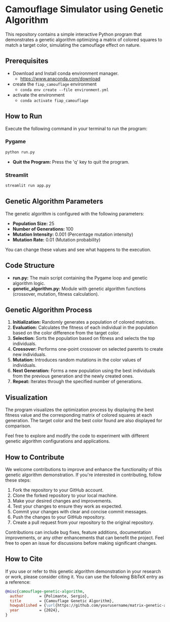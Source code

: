 # Camouflage Simulator using Genetic Algorithm

This repository contains a simple interactive Python program that demonstrates a genetic algorithm optimizing a matrix of colored squares to match a target color, simulating the camouflage effect on nature.

## Prerequisites

- Download and Install conda environment manager.
  -  https://www.anaconda.com/download
- create the `fiap_camouflage` environment
  - `conda env create --file environment.yml`
- activate the environment
  - `conda activate fiap_camouflage`  




## How to Run

Execute the following command in your terminal to run the program:

### Pygame
```bash
python run.py
```
- **Quit the Program:** Press the 'q' key to quit the program.

### Streamlit 
```bash
streamlit run app.py
```

## Genetic Algorithm Parameters

The genetic algorithm is configured with the following parameters:

- **Population Size:** 25
- **Number of Generations:** 100
- **Mutation Intensity:** 0.001 (Percentage mutation intensity)
- **Mutation Rate:** 0.01 (Mutation probability)

You can change these values and see what happens to the execution. 

## Code Structure

- **run.py:** The main script containing the Pygame loop and genetic algorithm logic.
- **genetic_algorithm.py:** Module with genetic algorithm functions (crossover, mutation, fitness calculation).

## Genetic Algorithm Process

1. **Initialization:** Randomly generates a population of colored matrices.
2. **Evaluation:** Calculates the fitness of each individual in the population based on the color difference from the target color.
3. **Selection:** Sorts the population based on fitness and selects the top individuals.
4. **Crossover:** Performs one-point crossover on selected parents to create new individuals.
5. **Mutation:** Introduces random mutations in the color values of individuals.
6. **Next Generation:** Forms a new population using the best individuals from the previous generation and the newly created ones.
7. **Repeat:** Iterates through the specified number of generations.

## Visualization

The program visualizes the optimization process by displaying the best fitness value and the corresponding matrix of colored squares at each generation. The target color and the best color found are also displayed for comparison.

Feel free to explore and modify the code to experiment with different genetic algorithm configurations and applications.


## How to Contribute

We welcome contributions to improve and enhance the functionality of this genetic algorithm demonstration. If you're interested in contributing, follow these steps:

1. Fork the repository to your GitHub account.
2. Clone the forked repository to your local machine.
3. Make your desired changes and improvements.
4. Test your changes to ensure they work as expected.
5. Commit your changes with clear and concise commit messages.
6. Push the changes to your GitHub repository.
7. Create a pull request from your repository to the original repository.

Contributions can include bug fixes, feature additions, documentation improvements, or any other enhancements that can benefit the project. Feel free to open an issue for discussions before making significant changes.

## How to Cite

If you use or refer to this genetic algorithm demonstration in your research or work, please consider citing it. You can use the following BibTeX entry as a reference:

```bibtex
@misc{camouflage-genetic-algorithm,
  author       = {Polimante, Sergio},
  title        = {Camouflage Genetic Algorithm},
  howpublished = {\url{https://github.com/yourusername/matrix-genetic-algorithm}},
  year         = {2024},
}
```
